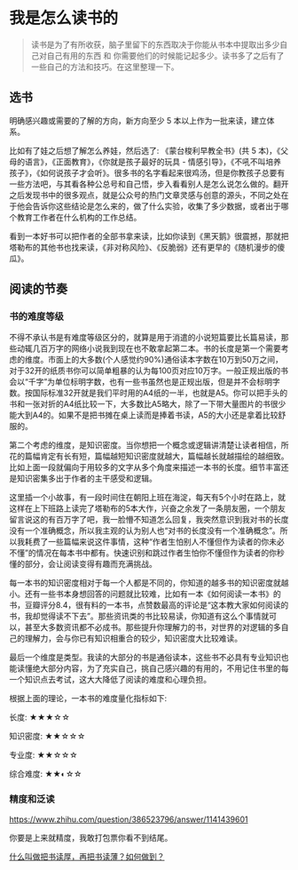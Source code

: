 # 我是怎么读书的

> 读书是为了有所收获，脑子里留下的东西取决于你能从书本中提取出多少自己对自己有用的东西 和 你需要他们的时候能记起多少。读书多了之后有了一些自己的方法和技巧。在这里整理一下。

## 选书

明确感兴趣或需要的了解的方向，新方向至少 5 本以上作为一批来读，建立体系。

比如有了娃之后想了解怎么养娃，然后选了: 《蒙台梭利早教全书》(共 5 本)，《父母的语言》，《正面教育》，《你就是孩子最好的玩具 - 情感引导》，《不吼不叫培养孩子》，《如何说孩子才会听》。很多书的名字看起来很鸡汤，但是你教孩子总要有一些方法吧，与其看各种公总号和自己悟，步入看看别人是怎么说怎么做的。翻开之后发现书中的很多观点，就是公众号的热门文章灵感与创意的源头，不同之处在于他会告诉你这些结论是怎么来的，做了什么实验，收集了多少数据，或者出于哪个教育工作者在什么机构的工作总结。

看到一本好书可以把作者的全部书拿来读，比如你读到《黑天鹅》很震撼，那就把塔勒布的其他书也找来读，《非对称风险》、《反脆弱》还有更早的《随机漫步的傻瓜》。

## 阅读的节奏

### 书的难度等级

不得不承认书是有难度等级区分的，就算是用于消遣的小说短篇要比长篇易读，那些动辄几百万字的网络小说我到现在也不敢拿起第二本。书的长度是第一个需要考虑的维度。市面上的大多数(个人感觉约90%)通俗读本字数在10万到50万之间，对于32开的纸质书你可以简单粗暴的认为每100页对应10万字。一般正规出版的书会以“千字”为单位标明字数，也有一些书虽然也是正规出版，但是并不会标明字数。按国际标准32开就是我们平时用的A4纸的一半，也就是A5。你可以把手头的书和一张对折的A4纸比较一下，大多数比A5略大，除了一下带大量图片的书很少能大到A4的。如果不是把书摊在桌上读而是捧着书读，A5的大小还是拿着比较舒服的。

第二个考虑的维度，是知识密度。当你想把一个概念或逻辑讲清楚让读者相信，所花的篇幅肯定有长有短，篇幅越短知识密度就越大，篇幅越长就越描绘的越细致。比如上面一段就偏向于用较多的文字从多个角度来描述一本书的长度。细节丰富还是知识密集多出于作者的主干感受和逻辑。

这里插一个小故事，有一段时间住在朝阳上班在海淀，每天有5个小时在路上，就这样在上下班路上读完了塔勒布的5本大作，兴奋之余发了一条朋友圈，一个朋友留言说这的有百万字了吧，我一脸懵不知道怎么回复，我突然意识到我对书的长度没有一个准确概念，所以我主观的认为别人也“对书的长度没有一个准确概念”。所以我耗费了一些篇幅来说这件事情，这种“作者生怕别人不懂但作为读者的你未必不懂”的情况在每本书中都有。快速识别和跳过作者生怕你不懂但作为读者的你秒懂的部分，会让阅读变得有趣而充满挑战。

每一本书的知识密度相对于每一个人都是不同的，你知道的越多书的知识密度就越小。还有一些书本身想回答的问题就比较难，比如有一本《如何阅读一本书》的书，豆瓣评分8.4，很有料的一本书，点赞数最高的评论是“这本教大家如何阅读的书，我却觉得读不下去”。那些资讯类的书比较易读，你知道有这么个事情就可以，甚至大多数资讯都不必成书。那些提升你理解力的书，对世界的对逻辑的多自己的理解力，会与你已有知识相重合的较少，知识密度大比较难读。

最后一个维度是类型。我读的大部分的书是通俗读本，这些书不必具有专业知识也能读懂绝大部分内容，为了充实自己，挑自己感兴趣的有用的，不用记住书里的每一个知识点去考试，这大大降低了阅读的难度和心理负担。

根据上面的理论，一本书的难度量化指标如下:

长度: ★★★☆☆

知识密度: ★★☆☆☆

专业度: ★★☆☆☆

综合难度: ★★◐☆☆

### 精度和泛读

https://www.zhihu.com/question/386523796/answer/1141439601

你要是上来就精度，我敢打包票你看不到结尾。

[什么叫做把书读厚，再把书读薄？如何做到？](https://www.zhihu.com/question/22115080)
